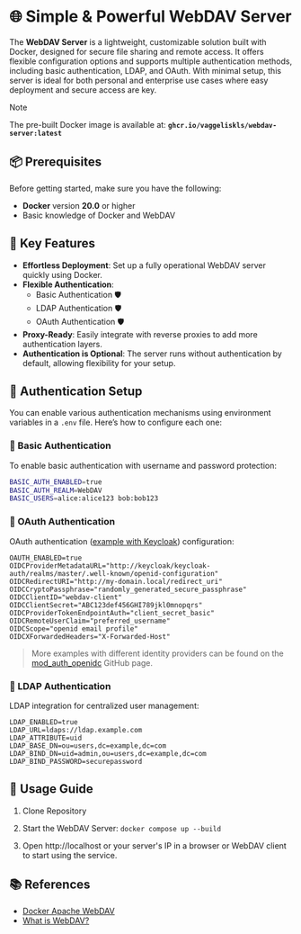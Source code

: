 # 🌐 Simple & Powerful WebDAV Server

The **WebDAV Server** is a lightweight, customizable solution built with Docker, designed for secure file sharing and remote access. It offers flexible configuration options and supports multiple authentication methods, including basic authentication, LDAP, and OAuth. With minimal setup, this server is ideal for both personal and enterprise use cases where easy deployment and secure access are key.


> [!NOTE]
> The pre-built Docker image is available at:  **`ghcr.io/vaggeliskls/webdav-server:latest`**

## 📦 Prerequisites

Before getting started, make sure you have the following:

- **Docker** version **20.0** or higher
- Basic knowledge of Docker and WebDAV

## 🚀 Key Features

- **Effortless Deployment**: Set up a fully operational WebDAV server quickly using Docker.
- **Flexible Authentication**:
  - Basic Authentication 🛡️
  - LDAP Authentication 🛡️
  - OAuth Authentication 🛡️
- **Proxy-Ready**: Easily integrate with reverse proxies to add more authentication layers.
- **Authentication is Optional**: The server runs without authentication by default, allowing flexibility for your setup.

## 🔧 Authentication Setup

You can enable various authentication mechanisms using environment variables in a `.env` file. Here’s how to configure each one:

### 🔐 Basic Authentication

To enable basic authentication with username and password protection:

```bash
BASIC_AUTH_ENABLED=true
BASIC_AUTH_REALM=WebDAV
BASIC_USERS=alice:alice123 bob:bob123
```

### 🔐 OAuth Authentication
OAuth authentication ([example with Keycloak](https://github.com/vaggeliskls/devops-docker-projects/tree/main/charts/keycloak-webdav)) configuration:
```
OAUTH_ENABLED=true
OIDCProviderMetadataURL="http://keycloak/keycloak-auth/realms/master/.well-known/openid-configuration"
OIDCRedirectURI="http://my-domain.local/redirect_uri"
OIDCCryptoPassphrase="randomly_generated_secure_passphrase"
OIDCClientID="webdav-client"
OIDCClientSecret="ABC123def456GHI789jkl0mnopqrs"
OIDCProviderTokenEndpointAuth="client_secret_basic"
OIDCRemoteUserClaim="preferred_username"
OIDCScope="openid email profile"
OIDCXForwardedHeaders="X-Forwarded-Host"
```

> More examples with different identity providers can be found on the [mod_auth_openidc](https://github.com/OpenIDC/mod_auth_openidc) GitHub page.


### 🔐 LDAP Authentication
LDAP integration for centralized user management:
```
LDAP_ENABLED=true
LDAP_URL=ldaps://ldap.example.com
LDAP_ATTRIBUTE=uid
LDAP_BASE_DN=ou=users,dc=example,dc=com
LDAP_BIND_DN=uid=admin,ou=users,dc=example,dc=com
LDAP_BIND_PASSWORD=securepassword
```

## 📖 Usage Guide

1. Clone Repository

2. Start the WebDAV Server: `docker compose up --build`

3. Open http://localhost or your server's IP in a browser or WebDAV client to start using the service.


## 📚 References

- [Docker Apache WebDAV](https://github.com/mgutt/docker-apachewebdav)
- [What is WebDAV?](https://www.jscape.com/blog/what-is-webdav)